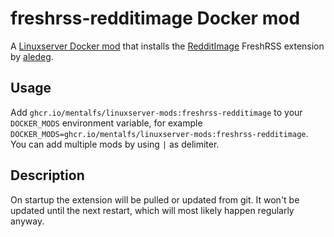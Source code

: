 # freshrss-redditimage Docker mod

A [Linuxserver Docker mod](https://github.com/linuxserver/docker-mods/) that installs the [RedditImage](https://github.com/aledeg/xExtension-RedditImage) FreshRSS extension by [aledeg](https://github.com/aledeg).


## Usage

Add `ghcr.io/mentalfs/linuxserver-mods:freshrss-redditimage` to your `DOCKER_MODS` environment variable, for example `DOCKER_MODS=ghcr.io/mentalfs/linuxserver-mods:freshrss-redditimage`. You can add multiple mods by using `|` as delimiter.


## Description

On startup the extension will be pulled or updated from git. It won't be updated until the next restart, which will most likely happen regularly anyway.
